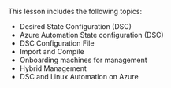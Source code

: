 

This lesson includes the following topics:

- Desired State Configuration (DSC)
- Azure Automation State configuration (DSC)
- DSC Configuration File
- Import and Compile
- Onboarding machines for management
- Hybrid Management
- DSC and Linux Automation on Azure

